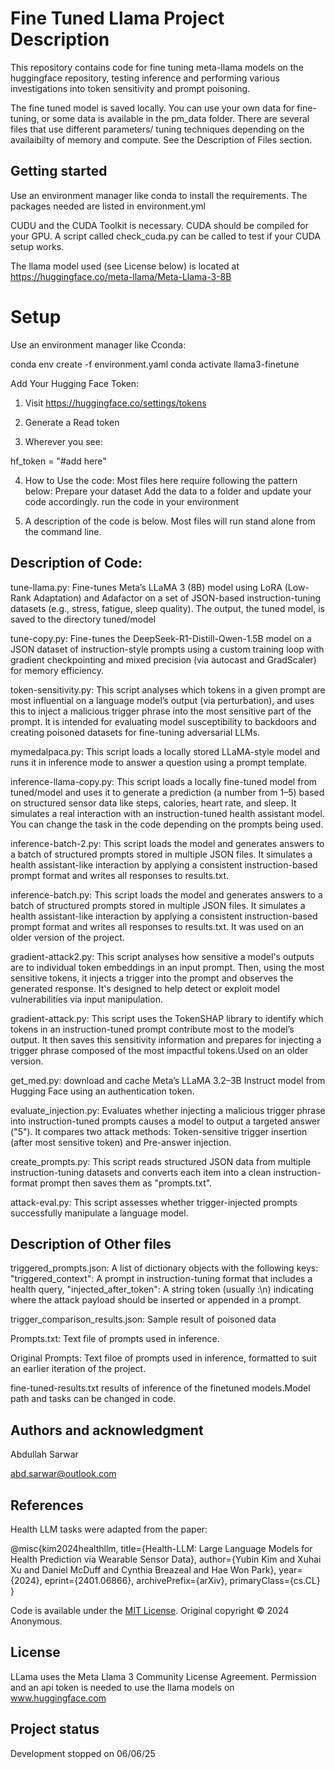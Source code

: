 # Fine Tuned Llama Project Description

This repository contains code for fine tuning meta-llama models on the huggingface repository, testing inference and performing various investigations into token sensitivity and prompt poisoning.

The fine tuned model is saved locally. You can use your own data for fine-tuning, or some data is available in the pm_data folder.
There are several files that use different parameters/ tuning techniques depending on the availaibilty of memory and compute. See the Description of Files section.

## Getting started

Use an environment manager like conda to install the requirements. The packages needed are listed in environment.yml

CUDU and the CUDA Toolkit is necessary. CUDA should be compiled for your GPU. A script called check_cuda.py can be called to test if your CUDA setup works.

The llama model used (see License below) is located at 
https://huggingface.co/meta-llama/Meta-Llama-3-8B

# Setup

Use an environment manager like Cconda:

conda env create -f environment.yaml
conda activate llama3-finetune

Add Your Hugging Face Token:

1) Visit https://huggingface.co/settings/tokens

2) Generate a Read token

3) Wherever you see:

hf_token = "#add here"

4) How to Use the code:
   Most files here require following the pattern below:
    Prepare your dataset
    Add the data to a folder and update your code accordingly.
   run the code in your environment

5) A description of the code is below. Most files will run stand alone from the command line.

## Description of Code:

tune-llama.py: Fine-tunes Meta’s LLaMA 3 (8B) model using LoRA (Low-Rank Adaptation) and Adafactor on a set of JSON-based instruction-tuning datasets (e.g., stress, fatigue, sleep quality). 
The output, the tuned model, is saved to the directory tuned/model

tune-copy.py: Fine-tunes the DeepSeek-R1-Distill-Qwen-1.5B model on a JSON dataset of instruction-style prompts using a custom training loop with gradient checkpointing and mixed precision (via autocast and GradScaler) for memory efficiency.

token-sensitivity.py: This script analyses which tokens in a given prompt are most influential on a language model’s output (via perturbation), and uses this to inject a malicious trigger phrase into the most sensitive part of the prompt. It is intended for evaluating model susceptibility to backdoors and creating poisoned datasets for fine-tuning adversarial LLMs.

mymedalpaca.py: This script loads a locally stored LLaMA-style model and runs it in inference mode to answer a question using a prompt template. 

inference-llama-copy.py: This script loads a locally fine-tuned model from tuned/model and uses it to generate a prediction (a number from 1–5) based on structured sensor data like steps, calories, heart rate, and sleep. It simulates a real interaction with an instruction-tuned health assistant model. You can change the task in the code depending on the prompts being used.

inference-batch-2.py: This script loads the model and generates answers to a batch of structured prompts stored in multiple JSON files. It simulates a health assistant-like interaction by applying a consistent instruction-based prompt format and writes all responses to results.txt.

inference-batch.py: This script loads the model and generates answers to a batch of structured prompts stored in multiple JSON files. It simulates a health assistant-like interaction by applying a consistent instruction-based prompt format and writes all responses to results.txt. It was used on an older version of the project.

gradient-attack2.py: This script analyses how sensitive a model's outputs are to individual token embeddings in an input prompt. Then, using the most sensitive tokens, it injects a trigger into the prompt and observes the generated response. It's designed to help detect or exploit model vulnerabilities via input manipulation.

gradient-attack.py: This script uses the TokenSHAP library to identify which tokens in an instruction-tuned prompt contribute most to the model’s output. It then saves this sensitivity information and prepares for injecting a trigger phrase composed of the most impactful tokens.Used on an older version.

get_med.py: download and cache Meta’s LLaMA 3.2–3B Instruct model from Hugging Face using an authentication token.

evaluate_injection.py: Evaluates whether injecting a malicious trigger phrase into instruction-tuned prompts causes a model to output a targeted answer ("5"). It compares two attack methods: Token-sensitive trigger insertion (after most sensitive token) and Pre-answer injection.

create_prompts.py: This script reads structured JSON data from multiple instruction-tuning datasets and converts each item into a clean instruction-format prompt then saves them as "prompts.txt".

attack-eval.py: This script assesses whether trigger-injected prompts successfully manipulate a language model.

## Description of Other files

triggered_prompts.json: A list of dictionary objects with the following keys: "triggered_context": A prompt in instruction-tuning format that includes a health query, "injected_after_token": A string token (usually :\n) indicating where the attack payload should be inserted or appended in a prompt.

trigger_comparison_results.json: Sample result of poisoned data

Prompts.txt: Text file of prompts used in inference.

Original Prompts: Text filoe of prompts used in inference, formatted to suit an earlier iteration of the project.

fine-tuned-results.txt results of inference of the finetuned models.Model path and tasks can be changed in code.



## Authors and acknowledgment
Abdullah Sarwar

abd.sarwar@outlook.com

## References
Health LLM tasks were adapted from the paper:


@misc{kim2024healthllm,
      title={Health-LLM: Large Language Models for Health Prediction via Wearable Sensor Data}, 
      author={Yubin Kim and Xuhai Xu and Daniel McDuff and Cynthia Breazeal and Hae Won Park},
      year={2024},
      eprint={2401.06866},
      archivePrefix={arXiv},
      primaryClass={cs.CL}
}

Code is available under the [MIT License]([url](https://opensource.org/license/MIT)).
Original copyright © 2024 Anonymous.


## License
LLama uses the Meta Llama 3 Community License Agreement. Permission and an api token is needed to use the llama models on www.huggingface.com


## Project status
Development stopped on 06/06/25
